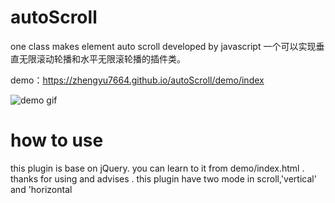 # autoScroll
one class makes element auto scroll developed by javascript
一个可以实现垂直无限滚动轮播和水平无限滚轮播的插件类。

demo：https://zhengyu7664.github.io/autoScroll/demo/index

![demo gif](/autoScroll/src/img/autoscroll.gif)
# how to use
this plugin is base on jQuery.
you can learn to it from demo/index.html .
thanks for using and advises .
this plugin have two mode in scroll,'vertical' and 'horizontal

